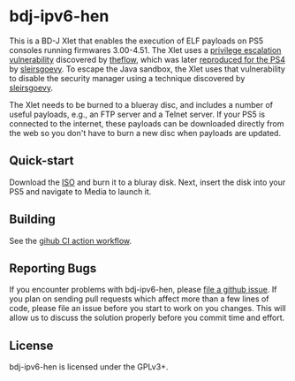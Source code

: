 # bdj-ipv6-hen
This is a BD-J Xlet that enables the execution of ELF payloads on PS5
consoles running firmwares 3.00-4.51. The Xlet uses a
[privilege escalation vulnerability][h1] discovered by [theflow][theflow],
which was later [reproduced for the PS4][insp1] by [sleirsgoevy][sleirsgoevy].
To escape the Java sandbox, the Xlet uses that vulnerability to disable the
security manager using a technique discovered by [sleirsgoevy][insp2].

The Xlet needs to be burned to a blueray disc, and includes a number
of useful payloads, e.g., an FTP server and a Telnet server. If your PS5 is
connected to the internet, these payloads can be downloaded directly from
the web so you don't have to burn a new disc when payloads are updated.

## Quick-start
Download the [ISO][iso] and burn it to a bluray disk. Next, insert the disk into
your PS5 and navigate to Media to launch it.

## Building
See the [gihub CI action workflow][workflow].

## Reporting Bugs
If you encounter problems with bdj-ipv6-hen, please [file a github issue][issues].
If you plan on sending pull requests which affect more than a few lines of code,
please file an issue before you start to work on you changes. This will allow us
to discuss the solution properly before you commit time and effort.

## License
bdj-ipv6-hen is licensed under the GPLv3+.

[h1]: https://hackerone.com/reports/1379975
[insp1]: https://github.com/sleirsgoevy/bd-jb
[insp2]: https://github.com/sleirsgoevy/bd-jb/tree/ps5
[sleirsgoevy]: https://github.com/sleirsgoevy
[theflow]: https://github.com/TheOfficialFloW
[issues]: https://github.com/ps5-payload-dev/bdj-ipv6-hen/issues/new
[workflow]: https://github.com/ps5-payload-dev/bdj-ipv6-hen/blob/master/.github/workflows/ci.yml
[iso]: https://github.com/ps5-payload-dev/bdj-ipv6-hen/releases/latest/download/bdj-ipv6-hen.iso
